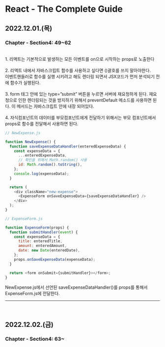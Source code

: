 # React - The Complete Guide

## 2022.12.01.(목)

### Chapter - Section4: 49~62

<br/>
1. 리액트는 기본적으로 발생하는 모든 이벤트를 on으로 시작하는 props로 노출한다
<br/><br/>
2. 리액트 내에서 자바스크립트 함수를 사용하고 싶다면 ()괄호를 쓰지 말아야한다.
<br/>
이벤트핸들러로 함수를 실행 시키려고 해도 렌더링 되면서 JSX코드가 먼저 분석되기 전에 함수가 실행된다.
<br/><br/>
3. form 태그 안에 있는 type=”submit” 버튼을 누르면 서버에 재요청하게 된다. 재요청으로 인한 렌더링되는 것을 방지하기 위해서 preventDefault 메소드를 사용하면 된다. 이 메서드는 자바스크립트 안에 내장 되어있다.
<br/><br/>
4. 자식컴포넌트의 데이터를 부모컴포넌트에게 전달하기 위해서는 부모 컴포넌트에서 props로 함수를 전달해서 사용하면 된다.
<br/>

```js
// NewExpense.js

function NewExpense() {
  function saveExpenseDataHandler(enteredExpenseData) {
    const expenseData = {
      ...enteredExpenseData,
      // 확인을 위해서 Math.random() 사용
      id: Math.random().toString(),
    };
    console.log(expenseData);
  }

  return (
    <div className="new-expense">
      <ExpenseForm onSaveExpenseData={saveExpenseDataHandler} />
    </div>
  );
}
```

```js
// ExpenseForm.js

function ExpenseForm(props) {
  function submitHandler(event) {
    const expenseData = {
      title: enteredTitle,
      amount: enteredAmount,
      date: new Date(enteredDate),
    };
    props.onSaveExpenseData(expenseData);
  }

  return <form onSubmit={submitHandler}></form>;
}
```

NewExpense.js에서 선언된 saveExpenseDataHandler()를 props를 통해서 ExpenseForm.js에 전달한다.

---

</br>

## 2022.12.02.(금)

### Chapter - Section4: 63~

<br/>
